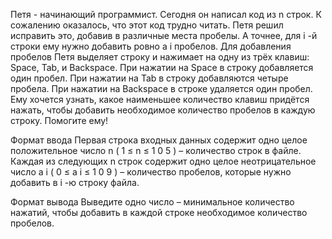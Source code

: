 Петя - начинающий программист. Сегодня он написал код из 
n
 строк.
К сожалению оказалось, что этот код трудно читать. Петя решил исправить это, добавив в различные места пробелы. А точнее, для 
i
-й строки ему нужно добавить ровно 
a
i
 пробелов.
Для добавления пробелов Петя выделяет строку и нажимает на одну из трёх клавиш: Space, Tab, и Backspace. При нажатии на Space в строку добавляется один пробел. При нажатии на Tab в строку добавляются четыре пробела. При нажатии на Backspace в строке удаляется один пробел.
Ему хочется узнать, какое наименьшее количество клавиш придётся нажать, чтобы добавить необходимое количество пробелов в каждую строку. Помогите ему!

Формат ввода
Первая строка входных данных содержит одно целое положительное число 
n
(
1
≤
n
≤
1
0
5
)
 – количество строк в файле.
Каждая из следующих 
n
 строк содержит одно целое неотрицательное число 
a
i
(
0
≤
a
i
≤
1
0
9
)
 – количество пробелов, которые нужно добавить в 
i
-ю строку файла.

Формат вывода
Выведите одно число – минимальное количество нажатий, чтобы добавить в каждой строке необходимое количество пробелов.
